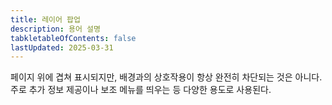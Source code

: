 ```yaml
---
title: 레이어 팝업
description: 용어 설명
tabkletableOfContents: false
lastUpdated: 2025-03-31
---
```


페이지 위에 겹쳐 표시되지만, 배경과의 상호작용이 항상 완전히 차단되는 것은 아니다. 주로 추가 정보 제공이나 보조 메뉴를 띄우는 등 다양한 용도로 사용된다.